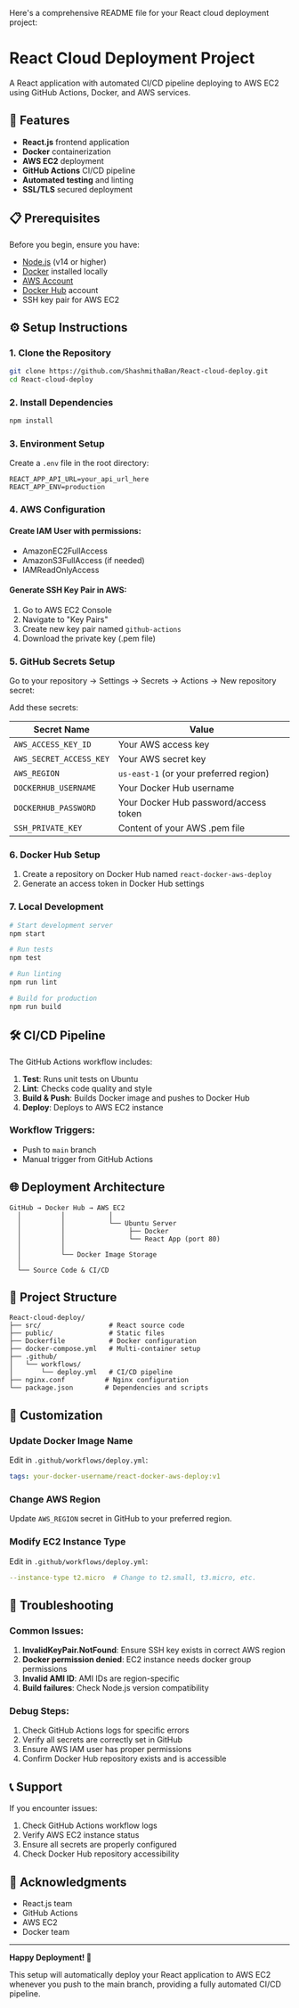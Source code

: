 Here's a comprehensive README file for your React cloud deployment project:

# React Cloud Deployment Project

A React application with automated CI/CD pipeline deploying to AWS EC2 using GitHub Actions, Docker, and AWS services.

## 🚀 Features

- **React.js** frontend application
- **Docker** containerization
- **AWS EC2** deployment
- **GitHub Actions** CI/CD pipeline
- **Automated testing** and linting
- **SSL/TLS** secured deployment

## 📋 Prerequisites

Before you begin, ensure you have:

- [Node.js](https://nodejs.org/) (v14 or higher)
- [Docker](https://www.docker.com/) installed locally
- [AWS Account](https://aws.amazon.com/)
- [Docker Hub](https://hub.docker.com/) account
- SSH key pair for AWS EC2

## ⚙️ Setup Instructions

### 1. Clone the Repository

```bash
git clone https://github.com/ShashmithaBan/React-cloud-deploy.git
cd React-cloud-deploy
```

### 2. Install Dependencies

```bash
npm install
```

### 3. Environment Setup

Create a `.env` file in the root directory:

```env
REACT_APP_API_URL=your_api_url_here
REACT_APP_ENV=production
```

### 4. AWS Configuration

#### Create IAM User with permissions:
- AmazonEC2FullAccess
- AmazonS3FullAccess (if needed)
- IAMReadOnlyAccess

#### Generate SSH Key Pair in AWS:
1. Go to AWS EC2 Console
2. Navigate to "Key Pairs"
3. Create new key pair named `github-actions`
4. Download the private key (.pem file)

### 5. GitHub Secrets Setup

Go to your repository → Settings → Secrets → Actions → New repository secret:

Add these secrets:

| Secret Name | Value |
|-------------|-------|
| `AWS_ACCESS_KEY_ID` | Your AWS access key |
| `AWS_SECRET_ACCESS_KEY` | Your AWS secret key |
| `AWS_REGION` | `us-east-1` (or your preferred region) |
| `DOCKERHUB_USERNAME` | Your Docker Hub username |
| `DOCKERHUB_PASSWORD` | Your Docker Hub password/access token |
| `SSH_PRIVATE_KEY` | Content of your AWS .pem file |

### 6. Docker Hub Setup

1. Create a repository on Docker Hub named `react-docker-aws-deploy`
2. Generate an access token in Docker Hub settings

### 7. Local Development

```bash
# Start development server
npm start

# Run tests
npm test

# Run linting
npm run lint

# Build for production
npm run build
```

## 🛠️ CI/CD Pipeline

The GitHub Actions workflow includes:

1. **Test**: Runs unit tests on Ubuntu
2. **Lint**: Checks code quality and style
3. **Build & Push**: Builds Docker image and pushes to Docker Hub
4. **Deploy**: Deploys to AWS EC2 instance

### Workflow Triggers:
- Push to `main` branch
- Manual trigger from GitHub Actions

## 🌐 Deployment Architecture

```
GitHub → Docker Hub → AWS EC2
  │          │           │
  │          │           └── Ubuntu Server
  │          │                ├── Docker
  │          │                └── React App (port 80)
  │          │
  │          └── Docker Image Storage
  │
  └── Source Code & CI/CD
```

## 📁 Project Structure

```
React-cloud-deploy/
├── src/                 # React source code
├── public/              # Static files
├── Dockerfile           # Docker configuration
├── docker-compose.yml   # Multi-container setup
├── .github/
│   └── workflows/
│       └── deploy.yml   # CI/CD pipeline
├── nginx.conf          # Nginx configuration
└── package.json        # Dependencies and scripts
```

## 🔧 Customization

### Update Docker Image Name
Edit in `.github/workflows/deploy.yml`:
```yaml
tags: your-docker-username/react-docker-aws-deploy:v1
```

### Change AWS Region
Update `AWS_REGION` secret in GitHub to your preferred region.

### Modify EC2 Instance Type
Edit in `.github/workflows/deploy.yml`:
```yaml
--instance-type t2.micro  # Change to t2.small, t3.micro, etc.
```

## 🚨 Troubleshooting

### Common Issues:

1. **InvalidKeyPair.NotFound**: Ensure SSH key exists in correct AWS region
2. **Docker permission denied**: EC2 instance needs docker group permissions
3. **Invalid AMI ID**: AMI IDs are region-specific
4. **Build failures**: Check Node.js version compatibility

### Debug Steps:

1. Check GitHub Actions logs for specific errors
2. Verify all secrets are correctly set in GitHub
3. Ensure AWS IAM user has proper permissions
4. Confirm Docker Hub repository exists and is accessible

## 📞 Support

If you encounter issues:

1. Check GitHub Actions workflow logs
2. Verify AWS EC2 instance status
3. Ensure all secrets are properly configured
4. Check Docker Hub repository accessibility



## 🙏 Acknowledgments

- React.js team
- GitHub Actions
- AWS EC2
- Docker team

---

**Happy Deployment! 🚀**

This setup will automatically deploy your React application to AWS EC2 whenever you push to the main branch, providing a fully automated CI/CD pipeline.
